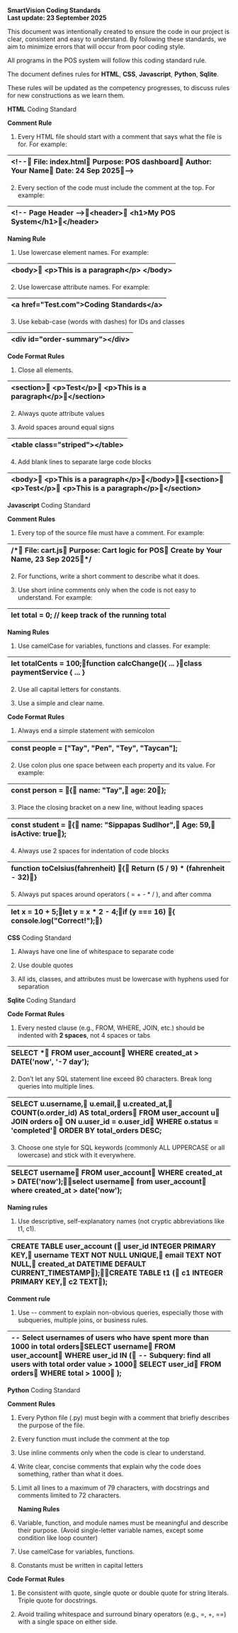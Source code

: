 **SmartVision Coding Standards**  
**Last update: 23 September 2025**

This document was intentionally created to ensure the code in our project is clear, consistent and easy to understand. By following these standards, we aim to minimize errors that will occur from poor coding style.

All programs in the POS system will follow this coding standard rule.

The document defines rules for **HTML**, **CSS**, **Javascript**, **Python**, **Sqlite**.

These rules will be updated as the competency progresses, to discuss rules for new constructions as we learn them.

**HTML** Coding Standard

**Comment Rule**

1. Every HTML file should start with a comment that says what the file is for. For example:

| \<\!--  File: index.html  Purpose: POS dashboard  Author: Your Name  Date: 24 Sep 2025\--\> |
| :---- |

2. Every section of the code must include the comment at the top. For example:

| \<\!-- Page Header \--\>\<header\>  \<h1\>My POS System\</h1\>\</header\> |
| :---- |

	

**Naming Rule**

1. Use lowercase element names. For example:

| \<body\>     \<p\>This is a paragraph\</p\> \</body\> |
| :---- |

           

2. Use lowercase attribute names. For example:

| \<a href="Test.com"\>Coding Standards\</a\> |
| :---- |

3. Use kebab-case (words with dashes) for IDs and classes

| \<div id="order-summary"\>\</div\> |
| :---- |

**Code Format Rules**

1. Close all elements.  
   

| \<section\>	\<p\>Test\</p\>	\<p\>This is a paragraph\</p\>\</section\> |
| :---- |

2. Always quote attribute values

3. Avoid spaces around equal signs

| \<table class="striped"\>\</table\> |
| :---- |

4. Add blank lines to separate large code blocks

| \<body\>    \<p\>This is a paragraph\</p\>\</body\>\<section\>    \<p\>Test\</p\>    \<p\>This is a paragraph\</p\>\</section\> |
| :---- |

**Javascript** Coding Standard

**Comment Rules**

1. Every top of the source file must have a comment. For example:

| /\*  File: cart.js  Purpose: Cart logic for POS  Create by Your Name, 23 Sep 2025\*/ |
| :---- |

     

2. For functions, write a short comment to describe what it does.  
     
3. Use short inline comments only when the code is not easy to understand. For example:

| let total \= 0; // keep track of the running total |
| :---- |

   

   

   **Naming Rules**

   

1. Use camelCase for variables, functions and classes. For example:

| let totalCents \= 100;function calcChange(){ ... }class paymentService { ... } |
| :---- |

2. Use all capital letters for constants.

	

3. Use a simple and clear name. 

	

**Code Format Rules**

1. Always end a simple statement with semicolon

| const people \= \["Tay", "Pen", "Tey", "Taycan"\]; |
| :---- |

   

2. Use colon plus one space between each property and its value. For example:

| const person \= {  name: "Tay",  age: 20}; |
| :---- |

3. Place the closing bracket on a new line, without leading spaces

| const student \= {  name: "Sippapas Sudlhor",  Age: 59,  isActive: true}; |
| :---- |

   

4. Always use 2 spaces for indentation of code blocks

| function toCelsius(fahrenheit) {  Return (5 / 9\) \* (fahrenheit \- 32\)} |
| :---- |

   

5. Always put spaces around operators ( \= \+ \- \* / ), and after comma

| let x \= 10 \+ 5;let y \= x \* 2 \- 4;if (y \=== 16\) {   console.log("Correct\!");} |
| :---- |

**CSS** Coding Standard

1. Always have one line of whitespace to separate code

   

2. Use double quotes

   

3. All ids, classes, and attributes must be lowercase with hyphens used for separation

**Sqlite** Coding Standard

**Code Format Rules**

1. Every nested clause (e.g., FROM, WHERE, JOIN, etc.) should be indented with **2 spaces**, not 4 spaces or tabs

| SELECT \*  FROM user\_account  WHERE created\_at \> DATE('now', '-7 day'); |
| :---- |

   

2. Don’t let any SQL statement line exceed 80 characters. Break long queries into multiple lines.

| SELECT u.username,       u.email,       u.created\_at,       COUNT(o.order\_id) AS total\_orders  FROM user\_account u  JOIN orders o    ON u.user\_id \= o.user\_id WHERE o.status \= 'completed' ORDER BY total\_orders DESC; |
| :---- |

3. Choose one style for SQL keywords (commonly ALL UPPERCASE or all lowercase) and stick with it everywhere.

| SELECT username  FROM user\_account WHERE created\_at \> DATE('now');select username  from user\_account where created\_at \> date('now'); |
| :---- |

**Naming rules**

1. Use descriptive, self-explanatory names (not cryptic abbreviations like t1, c1).

| CREATE TABLE user\_account (  user\_id    INTEGER PRIMARY KEY,  username   TEXT NOT NULL UNIQUE,  email      TEXT NOT NULL,  created\_at DATETIME DEFAULT CURRENT\_TIMESTAMP);CREATE TABLE t1 (  c1 INTEGER PRIMARY KEY,  c2 TEXT); |
| :---- |

   

**Comment rule**

1. Use \-- comment to explain non-obvious queries, especially those with subqueries, multiple joins, or business rules.

| \-- Select usernames of users who have spent more than 1000 in total ordersSELECT username  FROM user\_account WHERE user\_id IN (   \-- Subquery: find all users with total order value \> 1000   SELECT user\_id     FROM orders    WHERE total \> 1000 ); |
| :---- |

**Python** Coding Standard

**Comment Rules**

1. Every Python file (.py) must begin with a comment that briefly describes the purpose of the file.  
     
     
2. Every function must include the comment at the top  
     
3. Use inline comments only when the code is clear to understand.  
     
4. Write clear, concise comments that explain why the code does something, rather than what it does.

5. Limit all lines to a maximum of 79 characters, with docstrings and comments limited to 72 characters.  
     
   **Naming Rules**  
     
1. Variable, function, and module names must be meaningful and describe their purpose. (Avoid single-letter variable names, except some condition like loop counter)  
     
2. Use camelCase for variables, functions.  
     
3. Constants must be written in capital letters   
   

**Code Format Rules**

1. Be consistent with quote, single quote or double quote for string literals. Triple quote for docstrings.  
     
2. Avoid trailing whitespace and surround binary operators (e.g., \=, \+, \==) with a single space on either side.